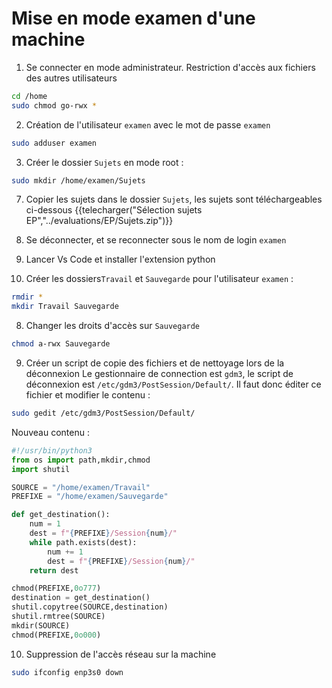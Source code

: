 # Mise en mode examen d'une machine


1. Se connecter en mode administrateur. Restriction d'accès aux fichiers des autres utilisateurs
```sh
cd /home
sudo chmod go-rwx *
```

2. Création de l'utilisateur `examen` avec le mot de passe `examen`
```sh
sudo adduser examen
```

3. Créer le dossier `Sujets` en mode root :
```sh
sudo mkdir /home/examen/Sujets
```

7. Copier les sujets dans le dossier `Sujets`, les sujets sont téléchargeables ci-dessous
{{telecharger("Sélection sujets EP","../evaluations/EP/Sujets.zip")}}

3. Se déconnecter, et se reconnecter sous le nom de login `examen`

4. Lancer Vs Code et installer l'extension python

5. Créer les dossiers`Travail` et `Sauvegarde` pour l'utilisateur `examen` :
```sh
rmdir *
mkdir Travail Sauvegarde
```


8. Changer les droits d'accès sur `Sauvegarde`
```sh
chmod a-rwx Sauvegarde 
```

9. Créer un script de copie des fichiers et de nettoyage lors de la déconnexion
Le gestionnaire de connection est `gdm3`, le script de déconnexion est `/etc/gdm3/PostSession/Default/`. Il faut donc éditer ce fichier et modifier le contenu :

```sh
sudo gedit /etc/gdm3/PostSession/Default/
```

Nouveau contenu :

```python
#!/usr/bin/python3
from os import path,mkdir,chmod
import shutil

SOURCE = "/home/examen/Travail"
PREFIXE = "/home/examen/Sauvegarde"

def get_destination():
    num = 1
    dest = f"{PREFIXE}/Session{num}/"
    while path.exists(dest):
        num += 1
        dest = f"{PREFIXE}/Session{num}/"
    return dest

chmod(PREFIXE,0o777)
destination = get_destination()
shutil.copytree(SOURCE,destination)
shutil.rmtree(SOURCE)
mkdir(SOURCE)
chmod(PREFIXE,0o000)
```

10. Suppression de l'accès réseau sur la machine
```sh
sudo ifconfig enp3s0 down
```